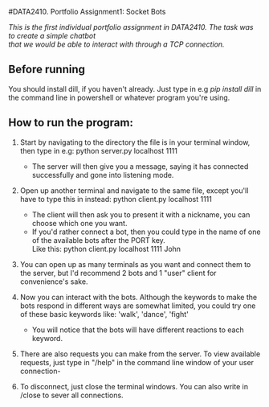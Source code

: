 #DATA2410. Portfolio Assignment1: Socket Bots

*This is the first individual portfolio assignment in DATA2410. The task was to create a simple chatbot* 
*<br /> that we would be able to interact with through a TCP connection.*

## Before running
You should install dill, if you haven't already. Just type in e.g *pip install dill* in the command line in powershell or whatever program you're using.

## How to run the program:
1. Start by navigating to the directory the file is in your terminal window, then type in e.g: python server.py localhost 1111

    - The server will then give you a message, saying it has connected successfully and gone into listening mode. 
2. Open up another terminal and navigate to the same file, except you'll have to type this in instead: python client.py localhost 1111

    - The client will then ask you to present it with a nickname, you can choose which one you want. 
    - If you'd rather connect a bot, then you could type in the name of one of the available bots after the PORT key. 
    <br/> Like this: python client.py localhost 1111 John
3. You can open up as many terminals as you want and connect them to the server, but I'd recommend 2 bots and 1 "user" client for convenience's sake. 
4. Now you can interact with the bots. Although the keywords to make the bots respond in different ways are somewhat limited, you could try one of these basic keywords like: 'walk', 'dance', 'fight'
    
    - You will notice that the bots will have different reactions to each keyword. 
5. There are also requests you can make from the server. To view available requests, just type in "/help" in the command line window of your user connection-
6. To disconnect, just close the terminal windows. You can also write in /close to sever all connections.
